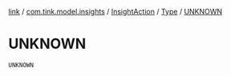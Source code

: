 [link](../../../index.md) / [com.tink.model.insights](../../index.md) / [InsightAction](../index.md) / [Type](index.md) / [UNKNOWN](./-u-n-k-n-o-w-n.md)

# UNKNOWN

`UNKNOWN`